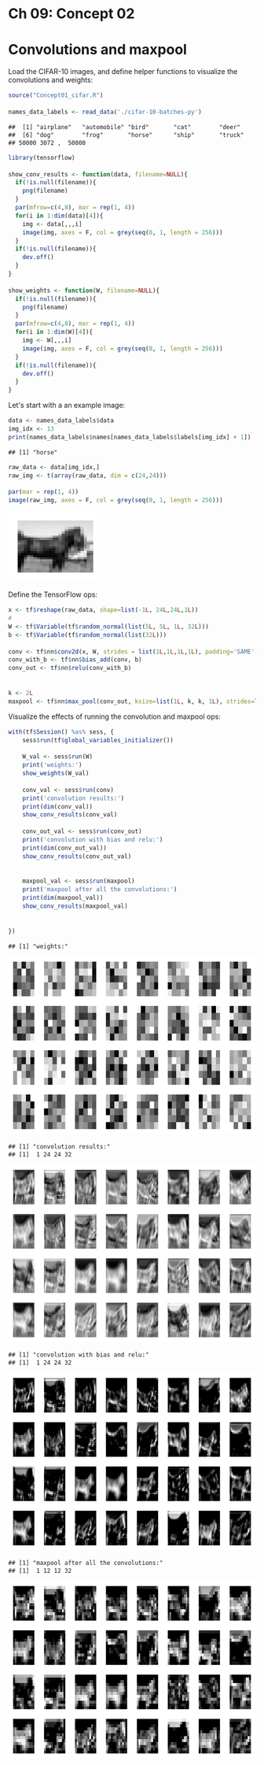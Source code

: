 Ch 09: Concept 02
================

Convolutions and maxpool
========================

Load the CIFAR-10 images, and define helper functions to visualize the convolutions and weights:

``` r
source("Concept01_cifar.R")

names_data_labels <- read_data('./cifar-10-batches-py')
```

    ##  [1] "airplane"   "automobile" "bird"       "cat"        "deer"      
    ##  [6] "dog"        "frog"       "horse"      "ship"       "truck"     
    ## 50000 3072 ,  50000

``` r
library(tensorflow)

show_conv_results <- function(data, filename=NULL){
  if(!is.null(filename)){
    png(filename)
  }
  par(mfrow=c(4,8), mar = rep(1, 4))
  for(i in 1:dim(data)[4]){
    img <- data[,,,i]
    image(img, axes = F, col = grey(seq(0, 1, length = 256)))
  }
  if(!is.null(filename)){
    dev.off()
  }
}

show_weights <- function(W, filename=NULL){
  if(!is.null(filename)){
    png(filename)
  }
  par(mfrow=c(4,8), mar = rep(1, 4))
  for(i in 1:dim(W)[4]){
    img <- W[,,,i]
    image(img, axes = F, col = grey(seq(0, 1, length = 256)))
  }
  if(!is.null(filename)){
    dev.off()
  }
}
```

Let's start with a an example image:

``` r
data <- names_data_labels$data
img_idx <- 13
print(names_data_labels$names[names_data_labels$labels[img_idx] + 1])
```

    ## [1] "horse"

``` r
raw_data <- data[img_idx,]
raw_img <- t(array(raw_data, dim = c(24,24)))

par(mar = rep(1, 4))
image(raw_img, axes = F, col = grey(seq(0, 1, length = 256)))
```

![](Concept02_convolution_files/figure-markdown_github/unnamed-chunk-3-1.png)

Define the TensorFlow ops:

``` r
x <- tf$reshape(raw_data, shape=list(-1L, 24L,24L,1L))
# 
W <- tf$Variable(tf$random_normal(list(5L, 5L, 1L, 32L)))
b <- tf$Variable(tf$random_normal(list(32L)))

conv <- tf$nn$conv2d(x, W, strides = list(1L,1L,1L,1L), padding='SAME')
conv_with_b <- tf$nn$bias_add(conv, b)
conv_out <- tf$nn$relu(conv_with_b)


k <- 2L
maxpool <- tf$nn$max_pool(conv_out, ksize=list(1L, k, k, 1L), strides=list(1L, k, k, 1L), padding='SAME')
```

Visualize the effects of running the convolution and maxpool ops:

``` r
with(tf$Session() %as% sess, {
    sess$run(tf$global_variables_initializer())

    W_val <- sess$run(W)
    print('weights:')
    show_weights(W_val)
    
    conv_val <- sess$run(conv)
    print('convolution results:')
    print(dim(conv_val))
    show_conv_results(conv_val)
    
    conv_out_val <- sess$run(conv_out)
    print('convolution with bias and relu:')
    print(dim(conv_out_val))
    show_conv_results(conv_out_val)

    
    maxpool_val <- sess$run(maxpool)
    print('maxpool after all the convolutions:')
    print(dim(maxpool_val))
    show_conv_results(maxpool_val)
    
    
})
```

    ## [1] "weights:"

![](Concept02_convolution_files/figure-markdown_github/unnamed-chunk-5-1.png)

    ## [1] "convolution results:"
    ## [1]  1 24 24 32

![](Concept02_convolution_files/figure-markdown_github/unnamed-chunk-5-2.png)

    ## [1] "convolution with bias and relu:"
    ## [1]  1 24 24 32

![](Concept02_convolution_files/figure-markdown_github/unnamed-chunk-5-3.png)

    ## [1] "maxpool after all the convolutions:"
    ## [1]  1 12 12 32

![](Concept02_convolution_files/figure-markdown_github/unnamed-chunk-5-4.png)
